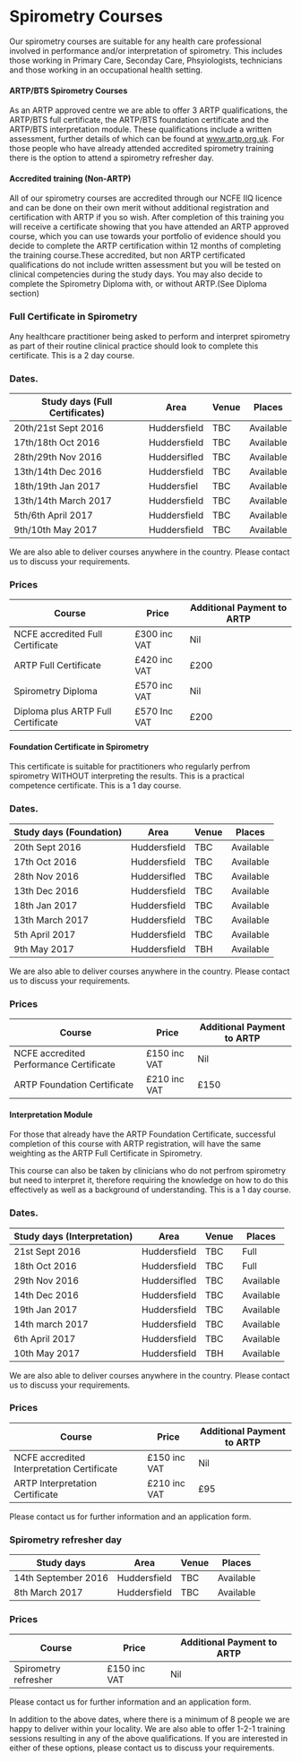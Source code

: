 # Spirometry Courses

Our spirometry courses are suitable for any health care professional involved in performance and/or interpretation of spirometry. This includes those working in Primary Care, Seconday Care, Phsyiologists, technicians and those working in an occupational health setting.

#### ARTP/BTS Spirometry Courses

As an ARTP approved centre we are able to offer 3 ARTP qualifications, the ARTP/BTS full certificate, the ARTP/BTS foundation certificate and the ARTP/BTS interpretation module. These qualifications include a written assessment, further details of which can be found at www.artp.org.uk. For those people who have already attended accredited spirometry training there is the option to attend a spirometry refresher day.

#### Accredited training (Non-ARTP)

All of our spirometry courses are accredited through our NCFE IIQ licence and can be done on their own merit without additional registration and certification with ARTP if you so wish. After completion of this training you will receive a certificate showing that you have attended an ARTP approved course, which you can use towards your portfolio of evidence should you decide to complete the ARTP certification within 12 months of completing the training course.These accredited, but non ARTP certificated qualifications do not include written assessment but you will be tested on clinical competencies during the study days. You may also decide to complete the Spirometry Diploma with, or without ARTP.(See Diploma section)

### Full Certificate in Spirometry

Any healthcare practitioner being asked to perform and interpret spirometry as part of their routine clinical practice should look to complete this certificate. This is a 2 day course. 

### Dates. 

| Study days (Full Certificates) | Area         | Venue   | Places    |
|--------------------------------|--------------|---------|-----------|
|20th/21st Sept 2016             | Huddersfield | TBC     | Available |
|17th/18th Oct   2016            | Huddersfield | TBC     | Available |
|28th/29th Nov  2016             | Huddersifled | TBC     | Available |
|13th/14th Dec  2016             | Huddersfield | TBC     | Available |
|18th/19th Jan 2017              | Huddersfiel  | TBC     | Available |
|13th/14th March 2017            | Huddersfield | TBC     | Available |
|5th/6th April 2017              | Huddersfield | TBC     | Available |
|9th/10th May 2017               | Huddersfield | TBC     | Available |

We are also able to deliver courses anywhere in the country. Please contact us to discuss your requirements.

### Prices

| Course                             | Price          | Additional Payment to ARTP|          
|------------------------------------|----------------|---------------------------|
| NCFE accredited Full Certificate   | £300 inc VAT   | Nil                       | 
| ARTP Full Certificate              | £420 inc VAT   | £200                      |
| Spirometry Diploma                 | £570 inc VAT   | Nil                       |
| Diploma plus ARTP Full Certificate | £570 Inc VAT   | £200                      |


#### Foundation Certificate in Spirometry

This certificate is suitable for practitioners who regularly perfrom spirometry WITHOUT interpreting the results. This is a practical competence certificate. This is a 1 day course.

### Dates. 

| Study days (Foundation)  | Area         | Venue   | Places    |
|--------------------------|--------------|---------|-----------|
|20th Sept 2016            | Huddersfield | TBC     | Available |
|17th Oct  2016            | Huddersfield | TBC     | Available |
|28th Nov   2016           | Huddersifled | TBC     | Available |
|13th Dec   2016           | Huddersfield | TBC     | Available |
|18th Jan  2017            | Huddersfield | TBC     | Available |
|13th March 2017           | Huddersfield | TBC     | Available |
|5th April  2017           | Huddersfield | TBC     | Available |
|9th May 2017              | Huddersfield | TBH     |Available  |

We are also able to deliver courses anywhere in the country. Please contact us to discuss your requirements.

### Prices

| Course                                  | Price          | Additional Payment to ARTP|          
|-----------------------------------------|----------------|---------------------------|
| NCFE accredited Performance Certificate | £150 inc VAT   | Nil                       | 
| ARTP Foundation Certificate             | £210 inc VAT   | £150                      |


#### Interpretation Module

For those that already have the ARTP Foundation Certificate, successful completion of this course with ARTP registration, will have the same weighting as the ARTP Full Certificate in Spirometry.

This course can also be taken by clinicians who do not perfrom spirometry but need to interpret it, therefore requiring the knowledge on how to do this effectively as well as a background of understanding. This is a 1 day course.

### Dates. 

| Study days (Interpretation) | Area         | Venue   | Places    |
|-----------------------------|--------------|---------|-----------|
|21st Sept 2016               | Huddersfield | TBC     | Full      |
|18th Oct   2016              | Huddersfield | TBC     | Full      |
|29th Nov   2016              | Huddersifled | TBC     | Available |
|14th Dec   2016              | Huddersfield | TBC     | Available |
|19th Jan 2017                | Huddersfield | TBC     | Available |
|14th march 2017              | Huddersfield | TBC     | Available |
|6th April 2017               | Huddersfield | TBC     | Available |
|10th May 2017                | Huddersfield | TBH     | Available |

We are also able to deliver courses anywhere in the country. Please contact us to discuss your requirements.

### Prices

| Course                                     | Price          | Additional Payment to ARTP|          
|--------------------------------------------|----------------|---------------------------|
| NCFE accredited Interpretation Certificate | £150 inc VAT   | Nil                       | 
| ARTP Interpretation Certificate            | £210 inc VAT   | £95                       |

Please contact us for further information and an application form.

### Spirometry refresher day

| Study days                  | Area         | Venue   | Places    |
|-----------------------------|--------------|---------|-----------|
| 14th September 2016         | Huddersfield | TBC     | Available |
| 8th March 2017              | Huddersfield | TBC     | Available |

### Prices

| Course                                     | Price          | Additional Payment to ARTP|          
|--------------------------------------------|----------------|---------------------------|
| Spirometry refresher                       | £150 inc VAT   | Nil                       | 


Please contact us for further information and an application form.


In addition to the above dates, where there is a minimum of 8 people we are happy to deliver within your locality. We are also able to offer 1-2-1 training sessions resulting in any of the above qualifications. If you are interested in either of these options, please contact us to discuss your requirements.
